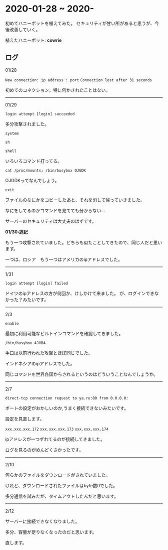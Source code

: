 # 2020-01-28 ~ 2020-

初めてハニーポットを植えてみた。
セキュリティが甘い所があると思うが、今後改善していく。

植えたハニーポット: **cowrie**

## ログ
01/28

`New connection: ip address : port`
`Connection lost after 31 seconds`

初めてのコネクション。特に何かされたことはない。

- - -

01/29

`login attempt [login] succeeded`

多分攻撃されました。


`system`

`sh`

`shell`

いろいろコマンド打ってる。


`cat /proc/mounts; /bin/busybox OJGDK`

OJGDKってなんでしょう。


`exit`

ファイルのなにかをコピーしたあと、それを消して帰っていきました。


なにをしてるのかコマンドを見てても分からない...

サーバーのセキュリティは大丈夫のはずです。

**01/30:追記**

もう一つ攻撃されていました。どちらも似たことしてきたので、同じ人だと思います。

一つは、ロシア　もう一つはアメリカのipアドレスでした。

- - -

1/31

`login attempt [login] failed`

ドイツのipアドレスの方が何回か、けしかけて来ました。
が、ログインできなかった？みたいです。

- - -

2/3

`enable`

最初に利用可能なビルトインコマンドを確認してきました。

`/bin/busybox AJVBA`

手口は以前行われた攻撃とほぼ同じでした。

インドネシアのipアドレスでした。

同じコマンドを世界各国からされるというのはどういうことなんでしょうか。

- - -

2/7

`direct-tcp connection request to ya.ru:80 from 0.0.0.0:`

ポートの設定がおかしいのか,うまく接続できないみたいです。

設定を見直します。

`xxx.xxx.xxx.172` `xxx.xxx.xxx.173` `xxx.xxx.xxx.174`

ipアドレスが一つずれてるのが接続してきました。

ログを見るのがめんどくさかったです。

- - -

2/10

何らかのファイルをダウンロードがされていました。

けれど、ダウンロードされたファイルはbyte数0でした。

多分通信を試みたが、タイムアウトしたんだと思います。

- - -

2/12

サーバーに接続できなくなりました。

多分、容量が足りなくなったのだと思います。

直します。
